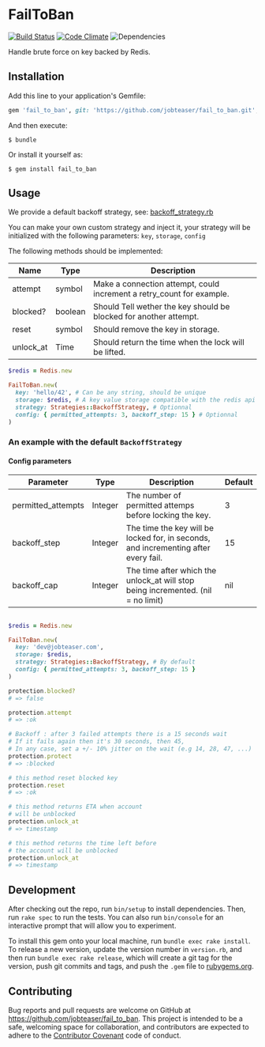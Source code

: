 # FailToBan

[![Build Status](https://travis-ci.org/jobteaser/fail_to_ban.svg?branch=master)](https://travis-ci.org/jobteaser/fail_to_ban)
[![Code Climate](https://codeclimate.com/repos/58667ffceab18f66d7000836/badges/86fb76a0e71dd832bdea/gpa.svg)](https://codeclimate.com/repos/58667ffceab18f66d7000836/feed)
![Dependencies](https://img.shields.io/badge/dependencies-none-green.svg)

Handle brute force on key backed by Redis.

## Installation

Add this line to your application's Gemfile:

```ruby
gem 'fail_to_ban', git: 'https://github.com/jobteaser/fail_to_ban.git', tag: 'v0.2.1'
```

And then execute:

    $ bundle

Or install it yourself as:

    $ gem install fail_to_ban

## Usage

We provide a default backoff strategy, see: [backoff_strategy.rb](lib/fail_to_ban/strategies/backoff_strategy.rb)

You can make your own custom strategy and inject it, your strategy will be initialized with the following parameters: `key`, `storage`, `config`

The following methods should be implemented:

|Name     |Type   |Description|
|---------|-------|-----------|
|attempt  |symbol |Make a connection attempt, could increment a retry_count for example.|
|blocked? |boolean|Should Tell wether the key should be blocked for another attempt.        |
|reset    |symbol |Should remove the key in storage.                            |
|unlock_at|Time   |Should return the time when the lock will be lifted.                     |

```ruby
$redis = Redis.new

FailToBan.new(
  key: 'hello/42', # Can be any string, should be unique
  storage: $redis, # A key value storage compatible with the redis api
  strategy: Strategies::BackoffStrategy, # Optionnal
  config: { permitted_attempts: 3, backoff_step: 15 } # Optionnal
)
```

### An example with the default `BackoffStrategy`

#### Config parameters

|Parameter         |Type   |Description|Default|
|------------------|-------|-----------|-------|
|permitted_attempts|Integer|The number of permitted attemps before locking the key.|3|
|backoff_step      |Integer|The time the key will be locked for, in seconds, and incrementing after every fail.|15|
|backoff_cap       |Integer|The time after which the unlock_at will stop being incremented. (nil = no limit)|nil|

```ruby

$redis = Redis.new

FailToBan.new(
  key: 'dev@jobteaser.com',
  storage: $redis,
  strategy: Strategies::BackoffStrategy, # By default
  config: { permitted_attempts: 3, backoff_step: 15 }
)

protection.blocked?
# => false

protection.attempt
# => :ok

# Backoff : after 3 failed attempts there is a 15 seconds wait
# If it fails again then it's 30 seconds, then 45,
# In any case, set a +/- 10% jitter on the wait (e.g 14, 28, 47, ...)
protection.protect
# => :blocked

# this method reset blocked key
protection.reset
# => :ok

# this method returns ETA when account
# will be unblocked
protection.unlock_at
# => timestamp

# this method returns the time left before
# the account will be unblocked
protection.unlock_at
# => timestamp

```

## Development

After checking out the repo, run `bin/setup` to install dependencies. Then, run `rake spec` to run the tests. You can also run `bin/console` for an interactive prompt that will allow you to experiment.

To install this gem onto your local machine, run `bundle exec rake install`. To release a new version, update the version number in `version.rb`, and then run `bundle exec rake release`, which will create a git tag for the version, push git commits and tags, and push the `.gem` file to [rubygems.org](https://rubygems.org).

## Contributing

Bug reports and pull requests are welcome on GitHub at https://github.com/jobteaser/fail_to_ban. This project is intended to be a safe, welcoming space for collaboration, and contributors are expected to adhere to the [Contributor Covenant](http://contributor-covenant.org) code of conduct.
